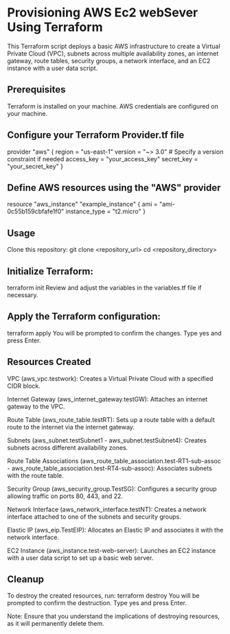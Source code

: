 # Provisioning AWS Ec2 webSever Using Terraform
This Terraform script deploys a basic AWS infrastructure to create a Virtual Private Cloud (VPC), subnets across multiple availability zones, an internet gateway, route tables, security groups, a network interface, and an EC2 instance with a user data script.

## Prerequisites
Terraform is installed on your machine.
AWS credentials are configured on your machine.

## Configure your Terraform Provider.tf file
provider "aws" {
  region  = "us-east-1"
  version = "~> 3.0"  # Specify a version constraint if needed
  access_key = "your_access_key"
  secret_key = "your_secret_key"
}

## Define AWS resources using the "AWS" provider
resource "aws_instance" "example_instance" {
  ami           = "ami-0c55b159cbfafe1f0"
  instance_type = "t2.micro"
}

## Usage
Clone this repository:
git clone <repository_url>
cd <repository_directory>

## Initialize Terraform:
terraform init
Review and adjust the variables in the variables.tf file if necessary.

## Apply the Terraform configuration:
terraform apply
You will be prompted to confirm the changes. Type yes and press Enter.

## Resources Created
VPC (aws_vpc.testwork): Creates a Virtual Private Cloud with a specified CIDR block.

Internet Gateway (aws_internet_gateway.testGW): Attaches an internet gateway to the VPC.

Route Table (aws_route_table.testRT): Sets up a route table with a default route to the internet via the internet gateway.

Subnets (aws_subnet.testSubnet1 - aws_subnet.testSubnet4): Creates subnets across different availability zones.

Route Table Associations (aws_route_table_association.test-RT1-sub-assoc - aws_route_table_association.test-RT4-sub-assoc): Associates subnets with the route table.

Security Group (aws_security_group.TestSG): Configures a security group allowing traffic on ports 80, 443, and 22.

Network Interface (aws_network_interface.testNT): Creates a network interface attached to one of the subnets and security groups.

Elastic IP (aws_eip.TestEIP): Allocates an Elastic IP and associates it with the network interface.

EC2 Instance (aws_instance.test-web-server): Launches an EC2 instance with a user data script to set up a basic web server.

## Cleanup
To destroy the created resources, run:
terraform destroy
You will be prompted to confirm the destruction. Type yes and press Enter.

Note: Ensure that you understand the implications of destroying resources, as it will permanently delete them.
